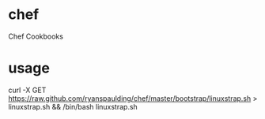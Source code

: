 chef
====

Chef Cookbooks

usage
====

curl -X GET https://raw.github.com/ryanspaulding/chef/master/bootstrap/linuxstrap.sh > linuxstrap.sh && /bin/bash linuxstrap.sh
